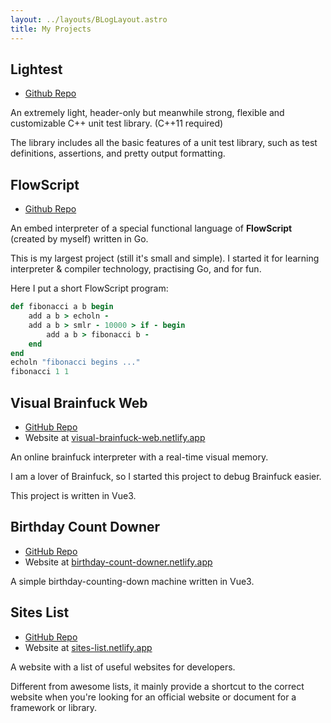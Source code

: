 ```yaml
---
layout: ../layouts/BLogLayout.astro
title: My Projects
---
```


## Lightest

- [Github Repo](https://github.com/zhangzheheng12345/Lightest)

An extremely light, header-only but meanwhile strong, flexible and customizable C++ unit test library. (C++11 required)

The library includes all the basic features of a unit test library, such as test definitions, assertions, and pretty output formatting.

## FlowScript

- [Github Repo](https://github.com/zhangzheheng12345/flowscript)

An embed interpreter of a special functional language of **FlowScript** (created by myself) written in Go.

This is my largest project (still it's small and simple).
I started it for learning interpreter & compiler technology, practising Go, and for fun.

Here I put a short FlowScript program:

<!-- highlight FlowScript as Ruby -->

```ruby
def fibonacci a b begin
    add a b > echoln -
    add a b > smlr - 10000 > if - begin
        add a b > fibonacci b -
    end
end
echoln "fibonacci begins ..."
fibonacci 1 1
```

## Visual Brainfuck Web

- [GitHub Repo](https://github.com/zhangzheheng12345/visual-brainfuck-web)
- Website at [visual-brainfuck-web.netlify.app](https://visual-brainfuck-web.netlify.app)

An online brainfuck interpreter with a real-time visual memory.

I am a lover of Brainfuck, so I started this project to debug Brainfuck easier.

This project is written in Vue3.

## Birthday Count Downer

- [GitHub Repo](https://github.com/zhangzheheng12345/birthday-count-downer)
- Website at [birthday-count-downer.netlify.app](https://birthday-count-downer.netlify.app)

A simple birthday-counting-down machine written in Vue3.

## Sites List

- [GitHub Repo](https://github.com/zhangzheheng12345/sites-list)
- Website at [sites-list.netlify.app](https://sites-list.netlify.app)

A website with a list of useful websites for developers.
 
Different from awesome lists, it mainly provide a shortcut to the correct website when you're looking for an official website or document for a framework or library.
